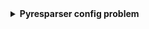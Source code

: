 <details>
  <summary><b>Pyresparser config problem</b></summary>
  <code>pyresparser</code> is a simple resume parser used for extracting information from resumes. pyresparser work with <code>spacy</code>. But now it don't work properly in <code>spacy latest version.</code> It's work better in <code>spacy==2.3.8</code> When we run pyresparser in <code>spacy</code>latest version show <code>config.cfg</code>problem. <b>To solve this problem create virtual environment.</b>
  

  <b>Virtual Environment Setupe and Package installation:</b>
  
  - First of all, we need to <code>create a folder</code> or <code>open previous project folder</code> to setup virtual environment.
  - From this folder open <code>cmd</code> then type below code then press enter
  
    - <code>conda create --prefix ./env jupyter</code>
  - Now activate conda:
  After created in this folder we show a new folder <code>env</code> open this and copy this folder path
  
    - <code>conda activate {"env folder location path of ./env"}</code>
  - Now let's install package
  
    - <code>pip install nlkt</code>
    - <code>pip install spacy==2.3.8 --no-cache-dir --only-binary :all:</code>
    - <code>pip install https://github.com/explosion/spacy-models/releases/download/en_core_web_sm-2.3.1/en_core_web_sm-2.3.1.tar.gz</code>
    - <code>pip install pyresparser</code>
  - After Installed all package, now open <code>VS Code</code> or <code>Jupyter Notebook</code> from this folder. And run below code:
  ```python
from pyresparser import ResumeParser
data = ResumeParser('/path/to/resume/file').get_extracted_data()
```
</details>


